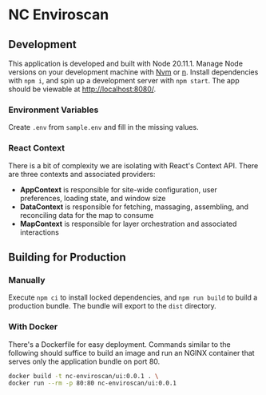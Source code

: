 # NC Enviroscan

## Development

This application is developed and built with Node 20.11.1.
Manage Node versions on your development machine with
[Nvm](https://github.com/nvm-sh/nvm) or [n](https://www.npmjs.com/package/n).
Install dependencies with `npm i`, and spin up a development server with `npm start`.
The app should be viewable at [http://localhost:8080/](http://localhost:8080/).

### Environment Variables

Create `.env` from `sample.env` and fill in the missing values.

### React Context

There is a bit of complexity we are isolating with React's Context API.
There are three contexts and associated providers:
- **AppContext** is responsible for site-wide configuration, user preferences, loading state, and window size
- **DataContext** is responsible for fetching, massaging, assembling, and reconciling data for the map to consume
- **MapContext** is responsible for layer orchestration and associated interactions

## Building for Production

### Manually

Execute `npm ci` to install locked dependencies,
and `npm run build` to build a production bundle.
The bundle will export to the `dist` directory.

### With Docker

There's a Dockerfile for easy deployment.
Commands similar to the following should suffice to build an image
and run an NGINX container that serves only the application bundle on port 80.

```bash
docker build -t nc-enviroscan/ui:0.0.1 . \
docker run --rm -p 80:80 nc-enviroscan/ui:0.0.1
```
